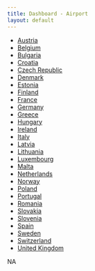 ```yaml
---
title: Dashboard - Airport
layout: default
---
```


<div class='index-links'>

* [Austria](#austria)
* [Belgium](#belgium)
* [Bulgaria](#bulgaria)
* [Croatia](#croatia)
* [Czech Republic](#czech-republic)
* [Denmark](#denmark)
* [Estonia](#estonia)
* [Finland](#finland)
* [France](#france)
* [Germany](#germany)
* [Greece](#greece)
* [Hungary](#hungary)
* [Ireland](#ireland)
* [Italy](#italy)
* [Latvia](#latvia)
* [Lithuania](#lithuania)
* [Luxembourg](#luxembourg)
* [Malta](#malta)
* [Netherlands](#netherlands)
* [Norway](#norway)
* [Poland](#poland)
* [Portugal](#portugal)
* [Romania](#romania)
* [Slovakia](#slovakia)
* [Slovenia](#slovenia)
* [Spain](#spain)
* [Sweden](#sweden)
* [Switzerland](#switzerland)
* [United Kingdom](#united-kingdom)

</div>

NA
